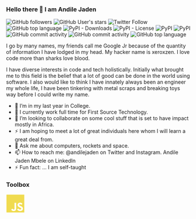 ### Hello there 👋 I am Andile Jaden

![GitHub followers](https://img.shields.io/github/followers/xeroxzen?logo=GitHub&logoColor=black) ![GitHub User's stars](https://img.shields.io/github/stars/xeroxzen?affiliations=OWNER&label=GitHub%20Stars&logo=GitHub&logoColor=black) ![Twitter Follow](https://img.shields.io/twitter/follow/andilejaden?color=success&logo=twitter&style=flat-square) ![GitHub top language](https://img.shields.io/github/languages/top/xeroxzen/100DaysOfCode?logo=JavaScript) ![PyPI - Downloads](https://img.shields.io/pypi/dd/pycountrycode?color=success&logo=pypi) ![PyPI - License](https://img.shields.io/pypi/l/genuine-fake?label=Genuine%20Fake&logo=Pypi) ![PyPI](https://img.shields.io/pypi/v/genuine-fake?label=Genuine%20Fake&logo=PYPI) ![PyPI](https://img.shields.io/pypi/v/pycountrycode?label=Pycountrycode&logo=PYPI) ![GitHub commit activity](https://img.shields.io/github/commit-activity/y/xeroxzen/blogger?logo=github) ![GitHub commit activity](https://img.shields.io/github/commit-activity/y/xeroxzen/genuine-fake?logo=github) ![GitHub top language](https://img.shields.io/github/languages/top/xeroxzen/genuine-fake?label=Python&logo=python&logoColor=yellow)

I go by many names, my friends call me Google Jr because of the quantity of information I have lodged in my head. My hacker name is xeroxzen. I love code more than sharks love blood. 

I have diverse interests in code and tech holistically. Initially what brought me to this field is the belief that a lot of good can be done in the world using software. I also would like to think I have innately always been an engineer my whole life, I have been tinkering with metal scraps and breaking toys way before I could write my name.

- 🔭 I’m in my last year in College.
- 🌱 I currently work full time for First Source Technology.
- 👯 I’m looking to collaborate on some cool stuff that is set to have impact mostly in Africa.
- ⚡ I am hoping to meet a lot of great individuals here whom I will learn a great deal from.
- 💬 Ask me about computers, rockets and space.
- 📫 How to reach me: @andilejaden on Twitter and Instagram. Andile Jaden Mbele on LinkedIn
- ⚡ Fun fact: ... I am self-taught

### Toolbox
<img src="https://github.com/devicons/devicon/blob/master/icons/javascript/javascript-plain.svg" alt="javascript" width="50" height="50" />

